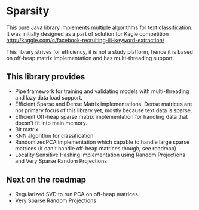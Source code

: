 Sparsity
========
This pure Java library implements multiple algorithms for text classification.
It was initially designed as a part of solution for Kagle competition
http://kaggle.com/c/facebook-recruiting-iii-keyword-extraction/

This library strives for efficiency, it is not a study platform, hence it is based on off-heap matrix
implementation and has multi-threading support.


This library provides
---------------------
*   Pipe framework for training and validating models with multi-threading and lazy data load support.
*   Efficient Sparse and Dense Matrix implementations. Dense matrices are not primary focus of this library yet, mostly because text data is sparse.
*   Efficient Off-heap sparse matrix implementation for handling data that doesn't fit into main memory.
*   Bit matrix.
*   KNN algorithm for classification
*   RandomizedPCA implementation which capable to handle large sparse matrices (it can't handle off-heap matrices though, see roadmap)
*   Locality Sensitive Hashing implementation using Random Projections and Very Sparse Random Projections


Next on the roadmap
-------------------
*   Regularized SVD to run PCA on off-heap matrices.
*   Very Sparse Random Projections
